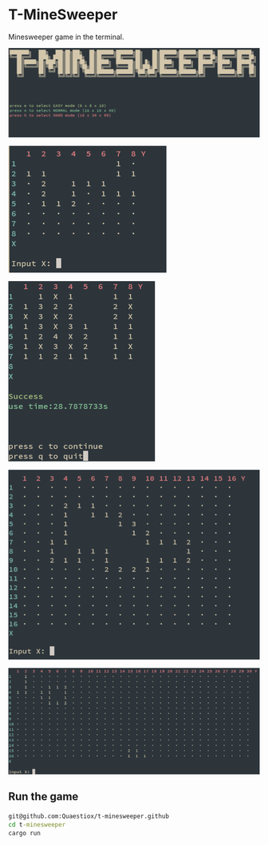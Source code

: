 # T-MineSweeper

Minesweeper game in the terminal.

![pic_1](pic/pic_1.png)

![pic_2](pic/pic_2.png)

![pic_3](pic/pic_3.png)

![pic_4](pic/pic_4.png)

![pic_5](pic/pic_5.png)

## Run the game

```cmd
git@github.com:Quaestiox/t-minesweeper.github
cd t-minesweeper
cargo run
```


